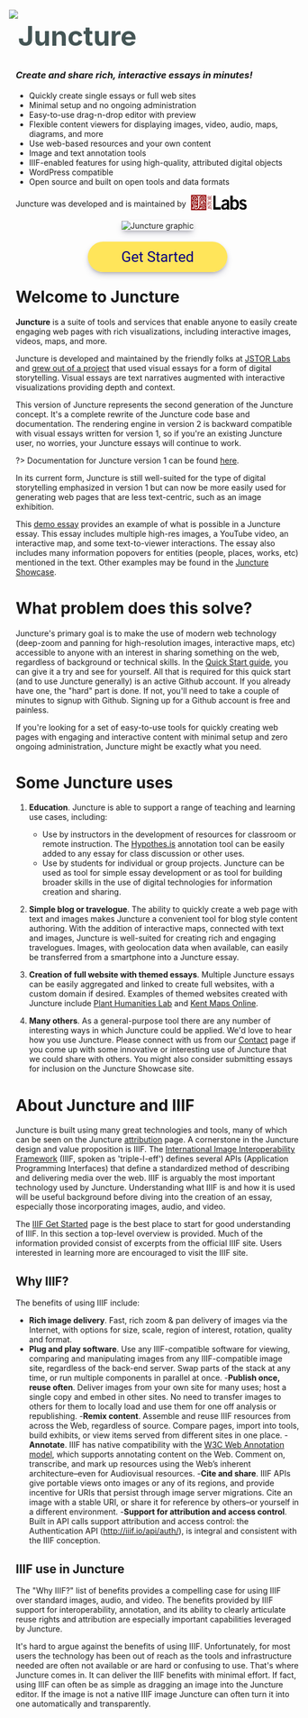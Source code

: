 <style>
a.cta {
  background-color: #FFE55A;
  border-radius: 50px;
  font-family: Roboto, Helvetica, sans-serif;
  font-weight: normal;
  font-size: 1.6rem;
  padding: 12px 60px;
  margin: auto;
  margin-top: 0;
  text-align: center;
  color: #0b0080;
  text-decoration: None;
}
.splash-end img, .splash-end a {
  box-shadow: rgba(50, 50, 93, 0.25) 0px 6px 12px -2px, rgba(0, 0, 0, 0.3) 0px 3px 7px -3px;
}
.splash-start p {
  display: flex;
  align-items: center;
  gap: 6px;
}
.splash-start p img {
  height: 30px;
}
p {
  display: flow-root;
}

</style>

<div class="splash">
<div class="splash-start">

<div class="splash-logo" style="display:flex;align-items:center;">
    <img src="https://juncture-digital.io/juncture/static/images/favicon.svg" style="margin:-12px 0 0 -12px;height:90px">
    <div style="font-size:3rem;color:#455;margin-top:-10px;font-weight:bold;">Juncture</div>
</div>

<h3 style="line-height:1.3;margin-top:1rem;"><i>Create and share rich, interactive essays in minutes!</i></h3>

- Quickly create single essays or full web sites
- Minimal setup and no ongoing administration
- Easy-to-use drag-n-drop editor with preview
- Flexible content viewers for displaying images, video, audio, maps, diagrams, and more
- Use web-based resources and your own content
- Image and text annotation tools
- IIIF-enabled features for using high-quality, attributed digital objects
- WordPress compatible
- Open source and built on open tools and data formats

Juncture was developed and is maintained by [![JSTOR](https://raw.githubusercontent.com/juncture-digital/juncture/main/static/images/labs.jpg)](https://labs.jstor.org)

</div>
<div class="splash-end">
    <div style="display:flex; flex-direction:column; align-items:center; gap:2rem;">
        <img class="splash-image" src="https://iiif-image.juncture-digital.org/iiif/2/e058046a1379d7dfc9a4daee11a9a6ca1b7ac9bafd78fd30d40ff92fef99ce86/full/500,/0/default.jpg" alt="Juncture graphic">
        <div><a href="#/getting-started" class="cta">Get Started</a></div>
    </div>
</div>
</div>

# Welcome to Juncture

**Juncture** is a suite of tools and services that enable anyone to easily create engaging web pages with rich visualizations, including interactive images, videos, maps, and more.  

Juncture is developed and maintained by the friendly folks at [JSTOR Labs](https://labs.jstor.org) and [grew out of a project](https://www.doaks.org/research/mellon-initiatives/plant-humanities-initiative) that used visual essays for a form of digital storytelling.  Visual essays are text narratives augmented with interactive visualizations providing depth and context.  

This version of Juncture represents the second generation of the Juncture concept.  It's a complete rewrite of the Juncture code base and documentation.  The rendering engine in version 2 is backward compatible with visual essays written for version 1, so if you're an existing Juncture user, no worries, your Juncture essays will continue to work.  

?> Documentation for Juncture version 1 can be found [here](https://github.com/jstor-labs/juncture/wiki).

In its current form, Juncture is still well-suited for the type of digital storytelling emphasized in version 1 but can now be more easily used for generating web pages that are less text-centric, such as an image exhibition.

This [demo essay](/showcase/bedroom-in-arles) provides an example of what is possible in a Juncture essay.  This essay includes multiple high-res images, a YouTube video, an interactive map, and some text-to-viewer interactions.  The essay also includes many information popovers for entities (people, places, works, etc) mentioned in the text.  Other examples may be found in the [Juncture Showcase](/showcase).

# What problem does this solve?

Juncture's primary goal is to make the use of modern web technology (deep-zoom and panning for high-resolution images, interactive maps, etc) accessible to anyone with an interest in sharing something on the web, regardless of background or technical skills. In the [Quick Start guide](/quick-start), you can give it a try and see for yourself. All that is required for this quick start (and to use Juncture generally) is an active Github account. If you already have one, the "hard" part is done. If not, you'll need to take a couple of minutes to signup with Github. Signing up for a Github account is free and painless.

If you're looking for a set of easy-to-use tools for quickly creating web pages with engaging and interactive content with minimal setup and zero ongoing administration, Juncture might be exactly what you need.

# Some Juncture uses

1. **Education**. Juncture is able to support a range of teaching and learning use cases, including:
    - Use by instructors in the development of resources for classroom or remote instruction.  The [Hypothes.is](https://web.hypothes.is/) annotation tool can be easily added to any essay for class discussion or other uses. 
    - Use by students for individual or group projects.  Juncture can be used as tool for simple essay development or as tool for building broader skills in the use of digital technologies for information creation and sharing.

2. **Simple blog or travelogue**.  The ability to quickly create a web page with text and images makes Juncture a convenient tool for blog style content authoring.  With the addition of interactive maps, connected with text and images, Juncture is well-suited for creating rich and engaging travelogues.  Images, with geolocation data when available, can easily be transferred from a smartphone into a Juncture essay.

3. **Creation of full website with themed essays**.  Multiple Juncture essays can be easily aggregated and linked to create full websites, with a custom domain if desired.  Examples of themed websites created with Juncture include [Plant Humanities Lab](https://lab.plant-humanities.org/) and [Kent Maps Online](https://kent-maps.online/).

4. **Many others**.  As a general-purpose tool there are any number of interesting ways in which Juncture could be applied. We'd love to hear how you use Juncture.  Please connect with us from our [Contact](/contact) page if you come up with some innovative or interesting use of Juncture that we could share with others.  You might also consider submitting essays for inclusion on the Juncture Showcase site.

# About Juncture and IIIF

Juncture is built using many great technologies and tools, many of which can be seen on the Juncture [attribution](/attribution) page.  A cornerstone in the Juncture design and value proposition is IIIF.  The [International Image Interoperability Framework](https://iiif.io/) (IIIF, spoken as 'triple-I-eff') defines several APIs (Application Programming Interfaces) that define a standardized method of describing and delivering media over the web.  IIIF is arguably the most important technology used by Juncture.  Understanding what IIIF is and how it is used will be useful background before diving into the creation of an essay, especially those incorporating images, audio, and video.  

The [IIIF Get Started](https://iiif.io/get-started/) page is the best place to start for good understanding of IIIF.  In this section a top-level overview is provided.  Much of the information provided consist of excerpts from the official IIIF site.  Users interested in learning more are encouraged to visit the IIIF site.

## Why IIIF?

The benefits of using IIIF include:

- **Rich image delivery**.  Fast, rich zoom & pan delivery of images via the Internet, with options for size, scale, region of interest, rotation, quality and format.
- **Plug and play software**.  Use any IIIF-compatible software for viewing, comparing and manipulating images from any IIIF-compatible image site, regardless of the back-end server. Swap parts of the stack at any time, or run multiple components in parallel at once.
-**Publish once, reuse often**.  Deliver images from your own site for many uses; host a single copy and embed in other sites. No need to transfer images to others for them to locally load and use them for one off analysis or republishing.
-**Remix content**.  Assemble and reuse IIIF resources from across the Web, regardless of source. Compare pages, import into tools, build exhibits, or view items served from different sites in one place.
-**Annotate**.  IIIF has native compatibility with the [W3C Web Annotation model](https://www.w3.org/TR/2017/REC-annotation-model-20170223/), which supports annotating content on the Web. Comment on, transcribe, and mark up resources using the Web’s inherent architecture–even for Audiovisual resources.
-**Cite and share**.  IIIF APIs give portable views onto images or any of its regions, and provide incentive for URIs that persist through image server migrations. Cite an image with a stable URI, or share it for reference by others–or yourself in a different environment.
-**Support for attribution and access control**.  Built in API calls support attribution and access control: the Authentication API (http://iiif.io/api/auth/), is integral and consistent with the IIIF conception.

## IIIF use in Juncture

The "Why IIIF?" list of benefits provides a compelling case for using IIIF over standard images, audio, and video.  The benefits provided by IIIF support for interoperability, annotation, and its ability to clearly articulate reuse rights and attribution are especially important capabilities leveraged by Juncture.

It's hard to argue against the benefits of using IIIF.  Unfortunately, for most users the technology has been out of reach as the tools and infrastructure needed are often not available or are hard or confusing to use.  That's where Juncture comes in.  It can deliver the IIIF benefits with minimal effort.  If fact, using IIIF can often be as simple as dragging an image into the Juncture editor.  If the image is not a native IIIF image Juncture can often turn it into one automatically and transparently.
